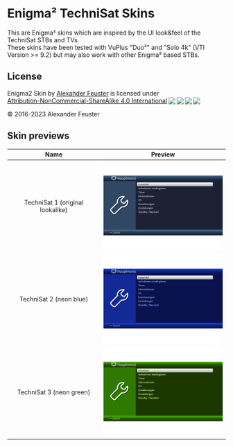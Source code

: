 # Enigma² TechniSat Skins
This are Enigma² skins which are inspired by the UI look&feel of the TechniSat STBs and TVs.\
These skins have been tested with VuPlus "Duo²" and "Solo 4k" (VTI Version >= 9.2) but may also work with other Enigma² based STBs.

## License
<p xmlns:cc="http://creativecommons.org/ns#" xmlns:dct="http://purl.org/dc/terms/"><span property="dct:title">Enigma2 Skin</span> by <a rel="cc:attributionURL dct:creator" property="cc:attributionName" href="https://github.com/feuster/">Alexander Feuster</a> is licensed under<br><a href="http://creativecommons.org/licenses/by-nc-sa/4.0/?ref=chooser-v1" target="_blank" rel="license noopener noreferrer" style="display:inline-block;">Attribution-NonCommercial-ShareAlike 4.0 International<img style="height:22px!important;margin-left:3px;vertical-align:text-bottom;" src="https://mirrors.creativecommons.org/presskit/icons/cc.svg?ref=chooser-v1"><img style="height:22px!important;margin-left:3px;vertical-align:text-bottom;" src="https://mirrors.creativecommons.org/presskit/icons/by.svg?ref=chooser-v1"><img style="height:22px!important;margin-left:3px;vertical-align:text-bottom;" src="https://mirrors.creativecommons.org/presskit/icons/nc.svg?ref=chooser-v1"><img style="height:22px!important;margin-left:3px;vertical-align:text-bottom;" src="https://mirrors.creativecommons.org/presskit/icons/sa.svg?ref=chooser-v1"></a></p> 

© 2016-2023 Alexander Feuster 
## Skin previews
| __Name__                         | __Preview__                            |
|:--------------------------------:|:--------------------------------------:|
| TechniSat 1 (original lookalike) | ![TechniSat_1](./TechniSat_1/prev.png) |
| TechniSat 2 (neon blue)          | ![TechniSat_2](./TechniSat_2/prev.png) |
| TechniSat 3 (neon green)         | ![TechniSat_3](./TechniSat_3/prev.png) |
